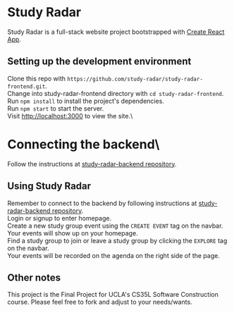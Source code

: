 # Study Radar

Study Radar is a full-stack website project bootstrapped with [Create React App](https://github.com/facebook/create-react-app).

## Setting up the development environment 

Clone this repo with `https://github.com/study-radar/study-radar-frontend.git`.\
Change into study-radar-frontend directory with `cd study-radar-frontend`.\
Run `npm install` to install the project's dependencies.\
Run `npm start` to start the server.\
Visit [http://localhost:3000](http://localhost:3000) to view the site.\
# Connecting the backend\
Follow the instructions at [study-radar-backend repository](https://github.com/study-radar/study-radar-backend).

## Using Study Radar

Remember to connect to the backend by following instructions at [study-radar-backend repository](https://github.com/study-radar/study-radar-backend).\
Login or signup to enter homepage.\
Create a new study group event using the `CREATE EVENT` tag on the navbar.\
Your events will show up on your homepage.\
Find a study group to join or leave a study group by clicking the `EXPLORE` tag on the navbar.\
Your events will be recorded on the agenda on the right side of the page.

## Other notes

This project is the Final Project for UCLA's CS35L Software Construction course. Please feel free to fork and adjust to your needs/wants.
